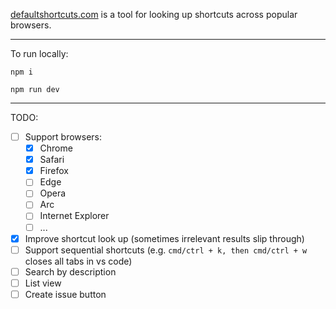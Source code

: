 [defaultshortcuts.com](https://www.defaultshortcuts.com/) is a tool for looking up shortcuts across popular browsers.

---

To run locally:

```console
npm i
```

```console
npm run dev
```

---

TODO:

- [ ] Support browsers:
  - [x] Chrome
  - [x] Safari
  - [x] Firefox
  - [ ] Edge
  - [ ] Opera
  - [ ] Arc
  - [ ] Internet Explorer
  - [ ] ...
- [x] Improve shortcut look up (sometimes irrelevant results slip through)
- [ ] Support sequential shortcuts (e.g. `cmd/ctrl + k, then cmd/ctrl + w` closes all tabs in vs code)
- [ ] Search by description
- [ ] List view
- [ ] Create issue button
